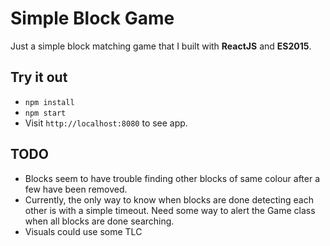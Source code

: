 # Simple Block Game

Just a simple block matching game that I built with **ReactJS** and **ES2015**.

## Try it out

- ```npm install```
- ```npm start```
- Visit ```http://localhost:8080``` to see app.

## TODO

- Blocks seem to have trouble finding other blocks of same colour
after a few have been removed.
- Currently, the only way to know when blocks are done detecting each other
is with a simple timeout. Need some way to alert the Game class when all
blocks are done searching.
- Visuals could use some TLC

